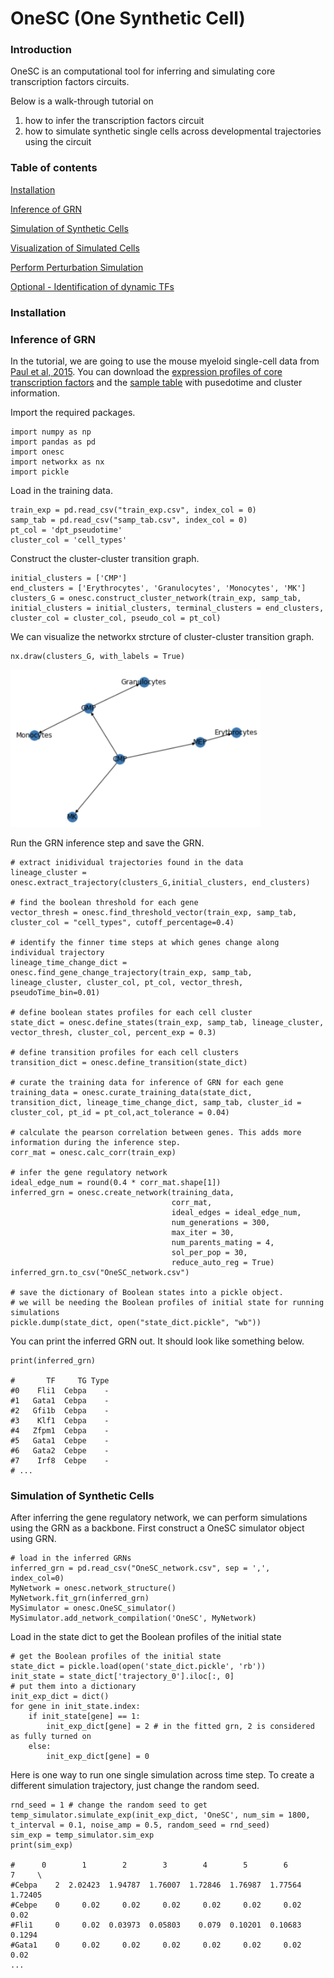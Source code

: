 # OneSC (One Synthetic Cell) 

### <a name="introduction">Introduction</a>
OneSC is an computational tool for inferring and simulating core transcription factors circuits. 

Below is a walk-through tutorial on 
1. how to infer the transcription factors circuit
2. how to simulate synthetic single cells across developmental trajectories using the circuit 

### Table of contents

[Installation](#installation) <br>

[Inference of GRN](#grn_inference) <br>

[Simulation of Synthetic Cells](#simulateSynCells) <br>

[Visualization of Simulated Cells](#visualizeSimCells) <br>

[Perform Perturbation Simulation](#perturbSynCells) <br>

[Optional - Identification of dynamic TFs](#identifyDynTFs)

### <a name="installation">Installation</a>

### <a name="grn_inference">Inference of GRN</a>
In the tutorial, we are going to use the mouse myeloid single-cell data from [Paul et al, 2015](https://www.cell.com/cell/fulltext/S0092-8674(15)01493-2?_returnURL=https%3A%2F%2Flinkinghub.elsevier.com%2Fretrieve%2Fpii%2FS0092867415014932%3Fshowall%3Dtrue). You can download the [expression profiles of core transcription factors]() and the [sample table]() with pusedotime and cluster information. 

Import the required packages. 
```
import numpy as np 
import pandas as pd 
import onesc 
import networkx as nx
import pickle 
```

Load in the training data. 
```
train_exp = pd.read_csv("train_exp.csv", index_col = 0)
samp_tab = pd.read_csv("samp_tab.csv", index_col = 0)
pt_col = 'dpt_pseudotime'
cluster_col = 'cell_types'
```

Construct the cluster-cluster transition graph. 
```
initial_clusters = ['CMP']
end_clusters = ['Erythrocytes', 'Granulocytes', 'Monocytes', 'MK']
clusters_G = onesc.construct_cluster_network(train_exp, samp_tab, initial_clusters = initial_clusters, terminal_clusters = end_clusters, cluster_col = cluster_col, pseudo_col = pt_col)
```

We can visualize the networkx strcture of cluster-cluster transition graph. 
```
nx.draw(clusters_G, with_labels = True)
```
<img src="img/cluster_cluster_graph.png" width="400">

Run the GRN inference step and save the GRN. 
```
# extract inidividual trajectories found in the data 
lineage_cluster = onesc.extract_trajectory(clusters_G,initial_clusters, end_clusters)

# find the boolean threshold for each gene 
vector_thresh = onesc.find_threshold_vector(train_exp, samp_tab, cluster_col = "cell_types", cutoff_percentage=0.4)

# identify the finner time steps at which genes change along individual trajectory 
lineage_time_change_dict = onesc.find_gene_change_trajectory(train_exp, samp_tab, lineage_cluster, cluster_col, pt_col, vector_thresh, pseudoTime_bin=0.01) 

# define boolean states profiles for each cell cluster 
state_dict = onesc.define_states(train_exp, samp_tab, lineage_cluster, vector_thresh, cluster_col, percent_exp = 0.3)

# define transition profiles for each cell clusters
transition_dict = onesc.define_transition(state_dict)

# curate the training data for inference of GRN for each gene 
training_data = onesc.curate_training_data(state_dict, transition_dict, lineage_time_change_dict, samp_tab, cluster_id = cluster_col, pt_id = pt_col,act_tolerance = 0.04)

# calculate the pearson correlation between genes. This adds more information during the inference step. 
corr_mat = onesc.calc_corr(train_exp)

# infer the gene regulatory network
ideal_edge_num = round(0.4 * corr_mat.shape[1])
inferred_grn = onesc.create_network(training_data, 
                                    corr_mat, 
                                    ideal_edges = ideal_edge_num, 
                                    num_generations = 300, 
                                    max_iter = 30, 
                                    num_parents_mating = 4, 
                                    sol_per_pop = 30, 
                                    reduce_auto_reg = True)
inferred_grn.to_csv("OneSC_network.csv")

# save the dictionary of Boolean states into a pickle object. 
# we will be needing the Boolean profiles of initial state for running simulations 
pickle.dump(state_dict, open("state_dict.pickle", "wb"))
```
You can print the inferred GRN out. It should look like something below. 
```
print(inferred_grn)

#       TF     TG Type
#0    Fli1  Cebpa    -
#1   Gata1  Cebpa    -
#2   Gfi1b  Cebpa    -
#3    Klf1  Cebpa    -
#4   Zfpm1  Cebpa    -
#5   Gata1  Cebpe    -
#6   Gata2  Cebpe    -
#7    Irf8  Cebpe    -
# ...
```
### <a name="simulateSynCells">Simulation of Synthetic Cells</a>
After inferring the gene regulatory network, we can perform simulations using the GRN as a backbone. First construct a OneSC simulator object using GRN. 
```
# load in the inferred GRNs 
inferred_grn = pd.read_csv("OneSC_network.csv", sep = ',', index_col=0)
MyNetwork = onesc.network_structure()
MyNetwork.fit_grn(inferred_grn)
MySimulator = onesc.OneSC_simulator()
MySimulator.add_network_compilation('OneSC', MyNetwork)
```
Load in the state dict to get the Boolean profiles of the initial state 
```
# get the Boolean profiles of the initial state 
state_dict = pickle.load(open('state_dict.pickle', 'rb'))
init_state = state_dict['trajectory_0'].iloc[:, 0]
# put them into a dictionary 
init_exp_dict = dict()
for gene in init_state.index: 
    if init_state[gene] == 1:
        init_exp_dict[gene] = 2 # in the fitted grn, 2 is considered as fully turned on 
    else:
        init_exp_dict[gene] = 0
```
Here is one way to run one single simulation across time step. To create a different simulation trajectory, just change the random seed. 
```
rnd_seed = 1 # change the random seed to get  
temp_simulator.simulate_exp(init_exp_dict, 'OneSC', num_sim = 1800, t_interval = 0.1, noise_amp = 0.5, random_seed = rnd_seed)
sim_exp = temp_simulator.sim_exp
print(sim_exp) 

#      0        1        2        3        4        5        6        7     \
#Cebpa    2  2.02423  1.94787  1.76007  1.72846  1.76987  1.77564  1.72405   
#Cebpe    0     0.02     0.02     0.02     0.02     0.02     0.02     0.02   
#Fli1     0     0.02  0.03973  0.05803    0.079  0.10201  0.10683   0.1294   
#Gata1    0     0.02     0.02     0.02     0.02     0.02     0.02     0.02   
...
```


